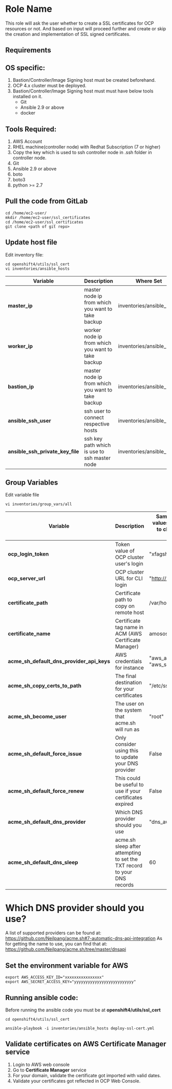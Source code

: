 Role Name
=========

This role will ask the user whether to create a SSL certificates for OCP resources or not. And based on input will proceed further and create or skip the creation and implementation of SSL signed certificates.

Requirements
------------

## OS specific:

1. Bastion/Controller/Image Signing host must be created beforehand.
2. OCP 4.x cluster must be deployed.
3. Bastion/Controller/Image Signing host must must have below tools installed on it.
   - Git
   - Ansible 2.9 or above
   - docker

## Tools Required:
1.  AWS Account
2.  RHEL machine(controller node) with Redhat Subscription (7 or higher)
3.  Copy the key which is used to ssh controller node in .ssh folder in controller node.
3.  Git
4.  Ansible 2.9 or above
5.  boto
6.  boto3
7.  python >= 2.7

## Pull the code from GitLab

```
cd /home/ec2-user/
mkdir /home/ec2-user/ssl_certificates
cd /home/ec2-user/ssl_certificates
git clone <path of git repo>
```

## Update host file

Edit inventory file:
```
cd openshift4/utils/ssl_cert
vi inventories/ansible_hosts

```

| Variable  | Description  | Where Set  |
|---|---|---|
|**master_ip**| master node ip from which you want to take backup | inventories/ansible_hosts |
|**worker_ip**| worker node ip from which you want to take backup | inventories/ansible_hosts |
|**bastion_ip**| master node ip from which you want to take backup | inventories/ansible_hosts |
|**ansible_ssh_user**| ssh user to connect respective hosts | inventories/ansible_hosts |
|**ansible_ssh_private_key_file**| ssh key path which is use to ssh master node | inventories/ansible_hosts |


Group Variables
--------------


Edit variable file

```
vi inventories/group_vars/all

```

| Variable  | Description  | Sample Values (False values are default. Need to change only when required.)  |
|---|---|---|
|**ocp_login_token**| Token value of OCP cluster user's login | "xfagshssdhg3weg7whwh" |
|**ocp_server_url**| OCP cluster URL for CLI login | "http://xxxxx.io:6443" |
|**certificate_path**| Certificate path to copy on remote host |  /var/home/core/ssl_certs |
|**certificate_name**| Certificate tag name in ACM (AWS Certificate Manager) |  amososcp |
|**acme_sh_default_dns_provider_api_keys**| AWS credentials for instance | "aws_access_key_id", "aws_secret_access_key" |
|**acme_sh_copy_certs_to_path**| The final destination for your certificates | "/etc/ssl/ansible" |
|**acme_sh_become_user**| The user on the system that acme.sh will run as | "root" |
|**acme_sh_default_force_issue**| Only consider using this to update your DNS provider | False |
|**acme_sh_default_force_renew**| This could be useful to use if your certificates expired | False |
|**acme_sh_default_dns_provider**| Which DNS provider should you use | "dns_aws" |
|**acme_sh_default_dns_sleep**| acme.sh sleep after attempting to set the TXT record to your DNS records | 60 |


# Which DNS provider should you use?

 A list of supported providers can be found at: https://github.com/Neilpang/acme.sh#7-automatic-dns-api-integration
 As for getting the name to use, you can find that at: https://github.com/Neilpang/acme.sh/tree/master/dnsapi

## Set the environment variable for AWS

```
export AWS_ACCESS_KEY_ID="xxxxxxxxxxxxxxxx"
export AWS_SECRET_ACCESS_KEY="yyyyyyyyyyyyyyyyyyyyyyyyyy"
```

## Running ansible code:

Before running the ansible code you must be at <b> openshift4/utils/ssl_cert </b>

```
cd openshift4/utils/ssl_cert

ansible-playbook -i inventories/ansible_hosts deploy-ssl-cert.yml
```


## Validate certificates on AWS Certificate Manager service

1. Login to AWS web console
2. Go to <b>Certificate Manager</b> service
3. For your domain, validate the certificate got imported with valid dates.
4. Validate your certificates got reflected in OCP Web Console.
